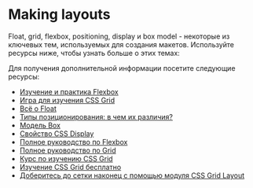 # Making layouts

Float, grid, flexbox, positioning, display и box model - некоторые из ключевых тем, используемых для создания макетов. Используйте ресурсы ниже, чтобы узнать больше о этих темах:

Для получения дополнительной информации посетите следующие ресурсы:

- [Изучение и практика Flexbox](https://flexboxfroggy.com/)
- [Игра для изучения CSS Grid](https://cssgridgarden.com/)
- [Всё о Float](https://css-tricks.com/all-about-floats/)
- [Типы позиционирования: в чем их различия?](https://css-tricks.com/absolute-relative-fixed-positioining-how-do-they-differ/)
- [Модель Box](https://developer.mozilla.org/en-US/docs/Learn/CSS/Building_blocks/The_box_model)
- [Свойство CSS Display](https://www.freecodecamp.org/news/the-css-display-property-display-none-display-table-inline-block-and-more/)
- [Полное руководство по Flexbox](https://css-tricks.com/snippets/css/a-guide-to-flexbox)
- [Полное руководство по Grid](https://css-tricks.com/snippets/css/complete-guide-grid)
- [Курс по изучению CSS Grid](https://cssgrid.io/)
- [Изучение CSS Grid бесплатно](https://scrimba.com/learn/cssgrid)
- [Доберитесь до сетки наконец с помощью модуля CSS Grid Layout](https://thenewstack.io/get-grid-last-css-grid-template-markup/)
